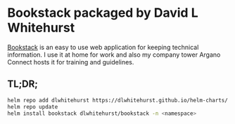 # Bookstack packaged by David L Whitehurst
[Bookstack](https://www.bookstackapp.com) is an easy to use web application for keeping technical information.
I use it at home for work and also my company tower Argano Connect hosts it for training and guidelines.

## TL;DR;
```bash
helm repo add dlwhitehurst https://dlwhitehurst.github.io/helm-charts/
helm repo update
helm install bookstack dlwhitehurst/bookstack -n <namespace>
```
